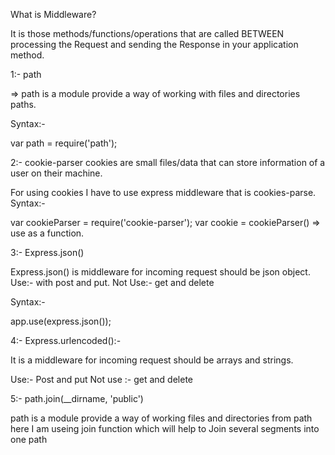 What is Middleware? 

It is those methods/functions/operations that are called BETWEEN processing the Request and sending the Response in your application method.

1:- path

=> path is a module provide a way of working with files and directories paths.

Syntax:-

var path = require('path');


2:- cookie-parser
cookies are small files/data that can store information of a user on their machine.

For using cookies I have to use express middleware that is cookies-parse.
Syntax:-

var cookieParser = require('cookie-parser');
var cookie = cookieParser() => use as a function.



3:- Express.json()

Express.json() is middleware for incoming request should be json object.
Use:- with post and put.
Not Use:- get and delete

Syntax:- 

app.use(express.json());

4:- Express.urlencoded():-

It is a middleware for incoming request should be arrays and strings.

Use:- Post and put
Not use :- get and delete



5:- path.join(__dirname, 'public')

path is a module provide a way of working files and directories from path here I am useing join function which will help to Join several segments into one path


